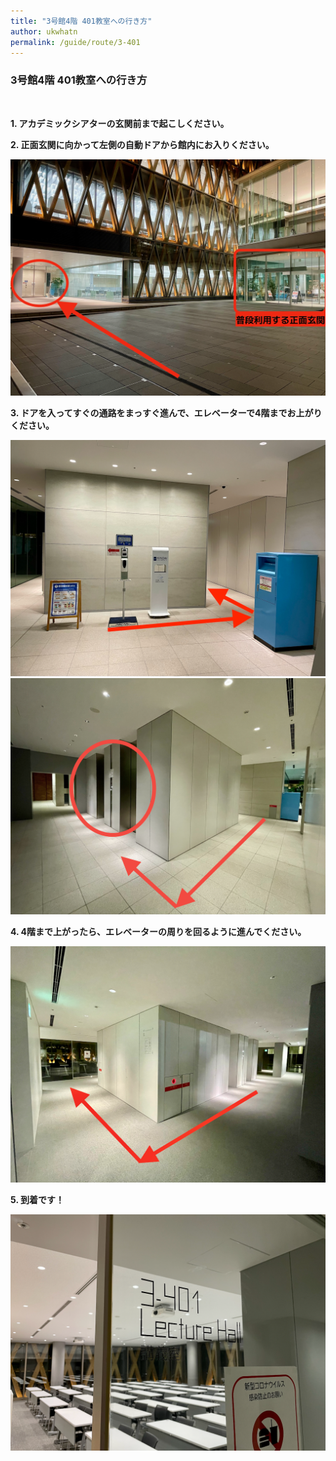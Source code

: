 ```yaml
---
title: "3号館4階 401教室への行き方"
author: ukwhatn
permalink: /guide/route/3-401
---
```



### 3号館4階 401教室への行き方

<br>

**1. アカデミックシアターの玄関前まで起こしください。**


**2. 正面玄関に向かって左側の自動ドアから館内にお入りください。**

<img src="/assets/images/page/guide/route/3-401/3-401_1.png" alt="正面玄関">


**3. ドアを入ってすぐの通路をまっすぐ進んで、エレベーターで4階までお上がりください。**

<img src="/assets/images/page/guide/route/3-401/3-401_2.png" alt="1F1">
<img src="/assets/images/page/guide/route/3-401/3-401_3.png" alt="1F2">


**4. 4階まで上がったら、エレベーターの周りを回るように進んでください。**

<img src="/assets/images/page/guide/route/3-401/3-401_4.png" alt="4F1">


**5. 到着です！**

<img src="/assets/images/page/guide/route/3-401/3-401_5.png" alt="4F2">